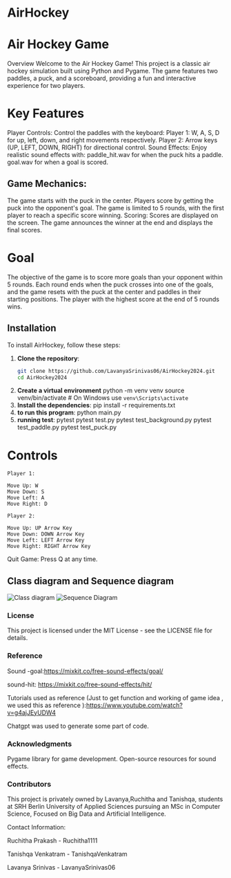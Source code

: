 # AirHockey

# Air Hockey Game
Overview
Welcome to the Air Hockey Game! This project is a classic air hockey simulation built using Python and Pygame. The game features two paddles, a puck, and a scoreboard, providing a fun and interactive experience for two players.

# Key Features
Player Controls: Control the paddles with the keyboard:
Player 1: W, A, S, D for up, left, down, and right movements respectively.
Player 2: Arrow keys (UP, LEFT, DOWN, RIGHT) for directional control.
Sound Effects: Enjoy realistic sound effects with:
paddle_hit.wav for when the puck hits a paddle.
goal.wav for when a goal is scored.
## Game Mechanics:
The game starts with the puck in the center.
Players score by getting the puck into the opponent's goal.
The game is limited to 5 rounds, with the first player to reach a specific score winning.
Scoring: Scores are displayed on the screen. The game announces the winner at the end and displays the final scores.
# Goal
The objective of the game is to score more goals than your opponent within 5 rounds. Each round ends when the puck crosses into one of the goals, and the game resets with the puck at the center and paddles in their starting positions. The player with the highest score at the end of 5 rounds wins.

## Installation

To install AirHockey, follow these steps:

1. **Clone the repository**:
   ```bash
   git clone https://github.com/LavanyaSrinivas06/AirHockey2024.git
   cd AirHockey2024
2. **Create a virtual environment**
    python -m venv venv
    source venv/bin/activate  # On Windows use `venv\Scripts\activate`
3. **Install the dependencies**:
    pip install -r requirements.txt
4. **to run this program**:
    python main.py
5. **running test**:
    pytest
    pytest test.py
    pytest test_background.py
    pytest test_paddle.py
    pytest test_puck.py

# Controls
    Player 1:

    Move Up: W
    Move Down: S
    Move Left: A
    Move Right: D

    Player 2:

    Move Up: UP Arrow Key
    Move Down: DOWN Arrow Key
    Move Left: LEFT Arrow Key
    Move Right: RIGHT Arrow Key
Quit Game: Press Q at any time.

## Class diagram and Sequence diagram
![Class diagram](https://github.com/user-attachments/assets/bd72ad5e-31dd-4069-9f64-b458a8371508)
![Sequence Diagram](https://github.com/user-attachments/assets/31298aff-8604-4169-bb67-20928ef7b614)


### License
This project is licensed under the MIT License - see the LICENSE file for details.

### Reference
Sound -goal:https://mixkit.co/free-sound-effects/goal/

sound-hit: https://mixkit.co/free-sound-effects/hit/

Tutorials used as reference (Just to get function and working of game idea , we used this as reference ):https://www.youtube.com/watch?v=g4ajJEyUDW4

Chatgpt was used to generate some part of code.

### Acknowledgments
Pygame library for game development.
Open-source resources for sound effects.

### Contributors

This project is privately owned by Lavanya,Ruchitha and Tanishqa, students at SRH Berlin University of Applied Sciences pursuing an MSc in Computer Science, Focused on Big Data and Artificial Intelligence.

Contact Information:

Ruchitha Prakash - Ruchitha1111

Tanishqa Venkatram - TanishqaVenkatram

Lavanya Srinivas - LavanyaSrinivas06

